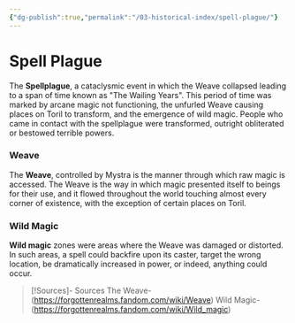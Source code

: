 ```yaml
---
{"dg-publish":true,"permalink":"/03-historical-index/spell-plague/"}
---
```


# Spell Plague

The **Spellplague**, a cataclysmic event in which the Weave collapsed leading to a span of time known as "The Wailing Years".  This period of time was marked by arcane magic not functioning, the unfurled Weave causing places on Toril to transform, and the emergence of wild magic.  People who came in contact with the spellplague were transformed, outright obliterated or bestowed terrible powers.

### Weave
The **Weave**, controlled by Mystra is the manner through which raw magic is accessed.  The Weave is the way in which magic presented itself to beings for their use, and it flowed throughout the world touching almost every corner of existence, with the exception of certain places on Toril.

### Wild Magic
**Wild magic** zones were areas where the Weave was damaged or distorted. In such areas, a spell could backfire upon its caster, target the wrong location, be dramatically increased in power, or indeed, anything could occur.

> [!Sources]- Sources
> The Weave- (https://forgottenrealms.fandom.com/wiki/Weave)
> Wild Magic- (https://forgottenrealms.fandom.com/wiki/Wild_magic)

